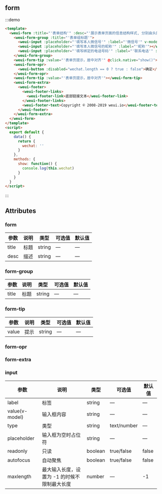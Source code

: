 ## form

:::demo

```html
<template>
  <weui-form :title="'表单结构'" :desc="'展示表单页面的信息结构样式, 分别由头部区域/控件区域/提示区域/操作区域和底部信息区域组成。'" >
    <weui-form-group :title="'表单组标题'">
      <weui-input :placeholder="'填写本人微信号'" :label="'微信号'" v-model="wechat"></weui-input>
      <weui-input :placeholder="'填写本人微信号的昵称'" :label="'昵称'"></weui-input>
      <weui-input :placeholder="'填写绑定的电话号码'" :label="'联系电话'" :type="'number'" :pattern="'[0-9]*'"></weui-input>
    </weui-form-group>
    <weui-form-tip :value="'表单页提示，居中对齐'" @click.native="show()"></weui-form-tip>
    <weui-form-opr>
      <weui-button :disabled="wechat.length == 0 ? true : false">确定</weui-button>
    </weui-form-opr>
    <weui-form-tip :value="'表单页提示，居中对齐'"></weui-form-tip>
    <weui-form-extra>
      <weui-footer>
        <weui-footer-links>
          <weui-footer-link>底部链接文本</weui-footer-link>
        </weui-footer-links>
        <weui-footer-text>Copyright © 2008-2019 weui.io</weui-footer-text>
      </weui-footer>
    </weui-form-extra>
  </weui-form>
</template>
<script>
  export default {
    data() {
      return {
        wechat: ''
      }
    },
    methods: {
      show: function() {
        console.log(this.wechat)
      }
    }
  }
</script>
```

:::

## Attributes

### form

| 参数  | 说明 | 类型   | 可选值 | 默认值 |
| ----- | ---- | ------ | ------ | ------ |
| title | 标题 | string | —      | —      |
| desc  | 描述 | string | —      | —      |

### form-group

| 参数  | 说明 | 类型   | 可选值 | 默认值 |
| ----- | ---- | ------ | ------ | ------ |
| title | 标题 | string | —      | —      |

### form-tip

| 参数  | 说明 | 类型   | 可选值 | 默认值 |
| ----- | ---- | ------ | ------ | ------ |
| value | 提示 | string | —      | —      |

### form-opr

### form-extra

### input

| 参数           | 说明                                         | 类型    | 可选值      | 默认值 |
| -------------- | -------------------------------------------- | ------- | ----------- | ------ |
| label          | 标签                                         | string  | —           | —      |
| value(v-model) | 输入框内容                                   | string  | —           | —      |
| type           | 类型                                         | string  | text/number | —      |
| placeholder    | 输入框为空时占位符                           | string  | —           | —      |
| readonly       | 只读                                         | boolean | true/false  | false  |
| autofocus      | 自动聚焦                                     | boolean | true/false  | false  |
| maxlength      | 最大输入长度，设置为 -1 的时候不限制最大长度 | number  | —           | -1     |
